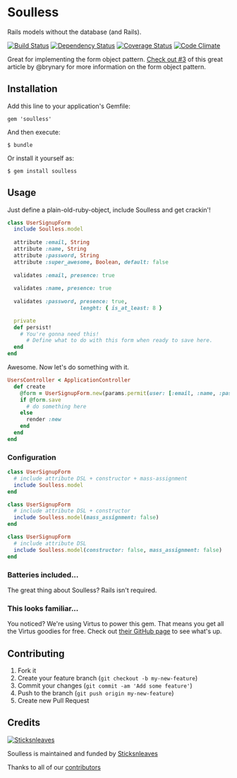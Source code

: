 # Soulless

Rails models without the database (and Rails).

[![Build Status](https://travis-ci.org/anthonator/soulless.png?branch=master)](https://travis-ci.org/anthonator/soulless) [![Dependency Status](https://gemnasium.com/anthonator/soulless.png)](https://gemnasium.com/anthonator/soulless)
 [![Coverage Status](https://coveralls.io/repos/anthonator/soulless/badge.png?branch=master)](https://coveralls.io/r/anthonator/soulless?branch=master) [![Code Climate](https://codeclimate.com/github/anthonator/soulless.png)](https://codeclimate.com/github/anthonator/soulless)

Great for implementing the form object pattern. [Check out #3](http://blog.codeclimate.com/blog/2012/10/17/7-ways-to-decompose-fat-activerecord-models/) of this great article by @brynary for more information on the form object pattern.

## Installation

Add this line to your application's Gemfile:

    gem 'soulless'

And then execute:

    $ bundle

Or install it yourself as:

    $ gem install soulless

## Usage

Just define a plain-old-ruby-object, include Soulless and get crackin'!

```ruby
class UserSignupForm
  include Soulless.model
  
  attribute :email, String
  attribute :name, String
  attribute :password, String
  attribute :super_awesome, Boolean, default: false
  
  validates :email, presence: true
  
  validates :name, presence: true
  
  validates :password, presence: true,
                       lenght: { is_at_least: 8 }

  private
  def persist!
    # You're gonna need this!
	  # Define what to do with this form when ready to save here.
  end
end
```

Awesome. Now let's do something with it.

```ruby
UsersController < ApplicationController
  def create
	@form = UserSignupForm.new(params.permit(user: [:email, :name, :password, :super_awesome]))
	if @form.save
	  # do something here
	else
	  render :new
	end
  end
end
```

### Configuration

```ruby
class UserSignupForm
  # include attribute DSL + constructor + mass-assignment
  include Soulless.model
end
```

```ruby
class UserSignupForm
  # include attribute DSL + constructor
  include Soulless.model(mass_assignment: false)
end
```

```ruby
class UserSignupForm
  # include attribute DSL
  include Soulless.model(constructor: false, mass_assignment: false)
end
```

### Batteries included...

The great thing about Soulless? Rails isn't required.

### This looks familiar...

You noticed? We're using Virtus to power this gem. That means you get all the Virtus goodies for free. Check out [their GitHub page](https://github.com/solnic/virtus) to see what's up.

## Contributing

1. Fork it
2. Create your feature branch (`git checkout -b my-new-feature`)
3. Commit your changes (`git commit -am 'Add some feature'`)
4. Push to the branch (`git push origin my-new-feature`)
5. Create new Pull Request

## Credits
[![Sticksnleaves](http://sticksnleaves-wordpress.herokuapp.com/wp-content/themes/sticksnleaves/images/snl-logo-116x116.png)](http://www.sticksnleaves.com)

Soulless is maintained and funded by [Sticksnleaves](http://www.sticksnleaves.com)

Thanks to all of our [contributors](https://github.com/anthonator/soulless/graphs/contributors)